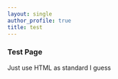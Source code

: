 ```yaml
---
layout: single
author_profile: true
title: test
---
```

<h3>Test Page</h3>
<p>Just use HTML as standard I guess</p>
